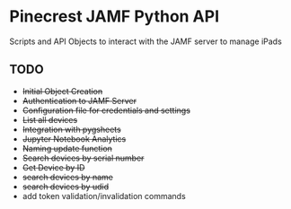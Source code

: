 # Pinecrest JAMF Python API

Scripts and API Objects to interact with the JAMF server to manage iPads

## TODO

- ~~Initial Object Creation~~
- ~~Authentication to JAMF Server~~
- ~~Configuration file for credentials and settings~~
- ~~List all devices~~
- ~~Integration with pygsheets~~
- ~~Jupyter Notebook Analytics~~
- ~~Naming update function~~
- ~~Search devices by serial number~~
- ~~Get Device by ID~~
- ~~search devices by name~~
- ~~search devices by udid~~
- add token validation/invalidation commands
